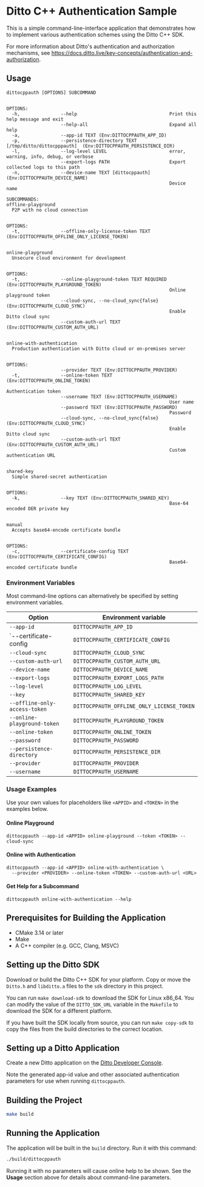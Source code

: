 # Ditto C++ Authentication Sample

This is a simple command-line-interface application that demonstrates how to
implement various authentication schemes using the Ditto C++ SDK.

For more information about Ditto's authentication and authorization mechanisms,
see <https://docs.ditto.live/key-concepts/authentication-and-authorization>.

## Usage

```
dittocppauth [OPTIONS] SUBCOMMAND


OPTIONS:
  -h,               --help                                  Print this help message and exit
                    --help-all                              Expand all help
  -a,               --app-id TEXT (Env:DITTOCPPAUTH_APP_ID)
  -p,               --persistence-directory TEXT [/tmp/ditto/dittocpppauth]  (Env:DITTOCPPAUTH_PERSISTENCE_DIR)
  -l,               --log-level LEVEL                       error, warning, info, debug, or verbose
                    --export-logs PATH                      Export collected logs to this path
  -n,               --device-name TEXT [dittocppauth]  (Env:DITTOCPPAUTH_DEVICE_NAME)
                                                            Device name

SUBCOMMANDS:
offline-playground
  P2P with no cloud connection


OPTIONS:
  -t,               --offline-only-license-token TEXT (Env:DITTOCPPAUTH_OFFLINE_ONLY_LICENSE_TOKEN)


online-playground
  Unsecure cloud environment for development


OPTIONS:
  -t,               --online-playground-token TEXT REQUIRED (Env:DITTOCPPAUTH_PLAYGROUND_TOKEN)
                                                            Online playground token
                    --cloud-sync, --no-cloud_sync{false} (Env:DITTOCPPAUTH_CLOUD_SYNC)
                                                            Enable Ditto cloud sync
                    --custom-auth-url TEXT (Env:DITTOCPPAUTH_CUSTOM_AUTH_URL)


online-with-authentication
  Production authentication with Ditto cloud or on-premises server


OPTIONS:
                    --provider TEXT (Env:DITTOCPPAUTH_PROVIDER)
  -t,               --online-token TEXT (Env:DITTOCPPAUTH_ONLINE_TOKEN)
                                                            Authentication token
                    --username TEXT (Env:DITTOCPPAUTH_USERNAME)
                                                            User name
                    --password TEXT (Env:DITTOCPPAUTH_PASSWORD)
                                                            Password
                    --cloud-sync, --no-cloud_sync{false} (Env:DITTOCPPAUTH_CLOUD_SYNC)
                                                            Enable Ditto cloud sync
                    --custom-auth-url TEXT (Env:DITTOCPPAUTH_CUSTOM_AUTH_URL)
                                                            Custom authentication URL


shared-key
  Simple shared-secret authentication


OPTIONS:
  -k,               --key TEXT (Env:DITTOCPPAUTH_SHARED_KEY)
                                                            Base-64 encoded DER private key


manual
  Accepts base64-encode certificate bundle


OPTIONS:
  -c,               --certificate-config TEXT (Env:DITTOCPPAUTH_CERTIFICATE_CONFIG)
                                                            Base64-encoded certificate bundle
```

### Environment Variables

Most command-line options can alternatively be specified by setting environment variables.

| Option                        | Environment variable                      |
| ----------------------------- | ----------------------------------------- |
| `--app-id`                    | `DITTOCPPAUTH_APP_ID`                     |
| `--certificate-config         | `DITTOCPPAUTH_CERTIFICATE_CONFIG`         |
| `--cloud-sync`                | `DITTOCPPAUTH_CLOUD_SYNC`                 |
| `--custom-auth-url`           | `DITTOCPPAUTH_CUSTOM_AUTH_URL`            |
| `--device-name`               | `DITTOCPPAUTH_DEVICE_NAME`                |
| `--export-logs`               | `DITTOCPPAUTH_EXPORT_LOGS_PATH`           |
| `--log-level`                 | `DITTOCPPAUTH_LOG_LEVEL`                  |
| `--key`                       | `DITTOCPPAUTH_SHARED_KEY`                 |
| `--offline-only-access-token` | `DITTOCPPAUTH_OFFLINE_ONLY_LICENSE_TOKEN` |
| `--online-playground-token`   | `DITTOCPPAUTH_PLAYGROUND_TOKEN`           |
| `--online-token`              | `DITTOCPPAUTH_ONLINE_TOKEN`               |
| `--password`                  | `DITTOCPPAUTH_PASSWORD`                   |
| `--persistence-directory`     | `DITTOCPPAUTH_PERSISTENCE_DIR`            |
| `--provider`                  | `DITTOCPPAUTH_PROVIDER`                   |
| `--username`                  | `DITTOCPPAUTH_USERNAME`                   |

### Usage Examples

Use your own values for placeholders like `<APPID>` and `<TOKEN>` in the
examples below.

#### Online Playground

```
dittocppauth --app-id <APPID> online-playground --token <TOKEN> --cloud-sync
```

#### Online with Authentication

```
dittocppauth --app-id <APPID> online-with-authentication \
  --provider <PROVIDER> --online-token <TOKEN> --custom-auth-url <URL>
```

#### Get Help for a Subcommand

```
dittocppauth online-with-authentication --help
```

## Prerequisites for Building the Application

- CMake 3.14 or later
- Make
- A C++ compiler (e.g. GCC, Clang, MSVC)


## Setting up the Ditto SDK

Download or build the Ditto C++ SDK for your platform.  Copy or move the
`Ditto.h` and `libditto.a` files to the `sdk` directory in this project.

You can run `make download-sdk` to download the SDK for Linux x86_64.  You can
modify the value of the `DITTO_SDK_URL` variable in the `Makefile` to download
the SDK for a different platform.

If you have built the SDK locally from source, you can run `make copy-sdk` to
copy the files from the build directories to the correct location.


## Setting up a Ditto Application

Create a new Ditto application on the
[Ditto Developer Console](https://developer.ditto.live/).

Note the generated app-id value and other associated authentication parameters
for use when running `dittocppauth`.


## Building the Project

```sh
make build
```

## Running the Application

The application will be built in the `build` directory.  Run it with this command:

```sh
./build/dittocppauth
```

Running it with no parameters will cause online help to be shown.  See the
**Usage** section above for details about command-line parameters.